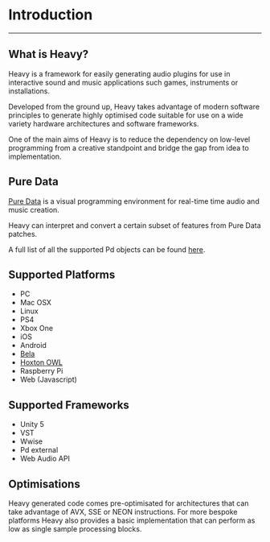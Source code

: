 # Introduction
---

## What is Heavy?
Heavy is a framework for easily generating audio plugins for use in interactive sound and music applications such games, instruments or installations.

Developed from the ground up, Heavy takes advantage of modern software principles to generate highly optimised code suitable for use on a wide variety hardware architectures and software frameworks.

One of the main aims of Heavy is to reduce the dependency on low-level programming from a creative standpoint and bridge the gap from idea to implementation.

## Pure Data
[Pure Data](http://msp.ucsd.edu/software.html) is a visual programming environment for real-time time audio and music creation.

Heavy can interpret and convert a certain subset of features from Pure Data patches.

A full list of all the supported Pd objects can be found [here](https://enzienaudio.com/docs/pdobjects.html).

## Supported Platforms
* PC
* Mac OSX
* Linux
* PS4
* Xbox One
* iOS
* Android
* [Bela](http://bela.io)
* [Hoxton OWL](http://hoxtonowl.com)
* Raspberry Pi
* Web (Javascript)

## Supported Frameworks
* Unity 5
* VST
* Wwise
* Pd external
* Web Audio API

## Optimisations

Heavy generated code comes pre-optimisated for architectures that can take advantage of AVX, SSE or NEON instructions. For more bespoke platforms Heavy also provides a basic implementation that can perform as low as single sample processing blocks.
